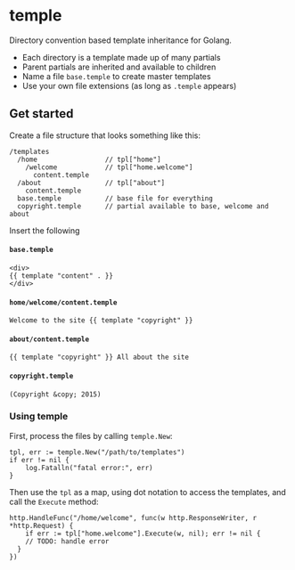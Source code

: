 # temple
Directory convention based template inheritance for Golang.

  * Each directory is a template made up of many partials
  * Parent partials are inherited and available to children
  * Name a file `base.temple` to create master templates
  * Use your own file extensions (as long as `.temple` appears)

## Get started

Create a file structure that looks something like this:

```
/templates
  /home                 // tpl["home"]
    /welcome            // tpl["home.welcome"]
      content.temple
  /about                // tpl["about"]
    content.temple
  base.temple           // base file for everything
  copyright.temple      // partial available to base, welcome and about
```

Insert the following 

#### `base.temple`

```
<div>
{{ template "content" . }}
</div>
```

#### `home/welcome/content.temple`

```
Welcome to the site {{ template "copyright" }}
```

#### `about/content.temple`

```
{{ template "copyright" }} All about the site
```

#### `copyright.temple`

```
(Copyright &copy; 2015)
```

### Using temple

First, process the files by calling `temple.New`:

```
tpl, err := temple.New("/path/to/templates")
if err != nil {
	log.Fatalln("fatal error:", err)
}
```

Then use the `tpl` as a map, using dot notation to access the
templates, and call the `Execute` method:

```
http.HandleFunc("/home/welcome", func(w http.ResponseWriter, r *http.Request) {
	if err := tpl["home.welcome"].Execute(w, nil); err != nil {
    // TODO: handle error
  }
})
```
